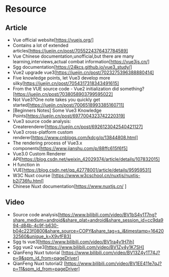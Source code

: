 # Resource

## Article
- Vue official website[https://vuejs.org/]
- Contains a lot of extended articles[https://juejin.cn/post/7055224376437784589]
- Vue Chinese documentation,unofficial,but there are many learning,interviews,actual combat information[https://vue3js.cn/]
- Sgg documentation[https://24kcs.github.io/vue3_study/]
- Vue2 upgrade vue3[https://juejin.cn/post/7023275396388880414]
- Five knowledge points, let Vue3 develop more silky[https://juejin.cn/post/7054317318343491615]
- From the VUE source code - Vue2 initialization did something?[https://juejin.cn/post/7038058903799595022]
- Not Vue3?One note takes you quickly get started[https://juejin.cn/post/7006518993385160711]
- [Beginners Notes] Some Vue3 Knowledge Points[https://juejin.cn/post/6977004323742220319]
- Vue3 source code analysis: Createrenderer[https://juejin.cn/post/6926123042540421127]
- Vue3 cross-platform custom renderer[https://www.cnblogs.com/kdcg/p/13844808.html]
- The rendering process of Vue3.x components[https://www.jianshu.com/p/88ffc615f6f5]
- Vue3.0 Custom Renderer API[https://blog.csdn.net/weixin_42029374/article/details/107832015]
- H function in VUE[https://blog.csdn.net/qq_42778001/article/details/95959531]
- W3C Nuxt course [https://www.w3cschool.cn/nuxtjs/nuxtjs-b2i736fu.html]
- Chinese Nuxt documentation[https://www.nuxtjs.cn/ ]

## Video
- Source code analysis[https://www.bilibili.com/video/BV1bS4y1T7ng?share_medium=android&share_plat=android&share_session_id=cc9da994-d84b-4c9f-b630-b04c223f0800&share_source=COPY&share_tag=s_i&timestamp=1642032560&unique_k=X9vfFB3]
- Sgg ts vue3[https://www.bilibili.com/video/BV1ra4y1H7ih]
- Sgg vue2 vue3[https://www.bilibili.com/video/BV1Zy4y1K7SH]
- QianFeng Nuxt tutorial [https://www.bilibili.com/video/BV13Z4y1T74J?p=9&spm_id_from=pageDriver]
- QianFeng Nuxt tutorial2 [https://www.bilibili.com/video/BV1EE411e7qJ?p=11&spm_id_from=pageDriver]